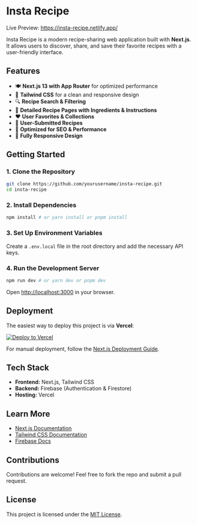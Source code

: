 # Insta Recipe

Live Preview: https://insta-recipe.netlify.app/

Insta Recipe is a modern recipe-sharing web application built with **Next.js**. It allows users to discover, share, and save their favorite recipes with a user-friendly interface.

## Features

- 🍽 **Next.js 13 with App Router** for optimized performance
- 🎨 **Tailwind CSS** for a clean and responsive design
- 🔍 **Recipe Search & Filtering**
- 📖 **Detailed Recipe Pages with Ingredients & Instructions**
- ❤️ **User Favorites & Collections**
- 📝 **User-Submitted Recipes**
- 🚀 **Optimized for SEO & Performance**
- 📱 **Fully Responsive Design**

## Getting Started

### 1. Clone the Repository
```bash
git clone https://github.com/yourusername/insta-recipe.git
cd insta-recipe
```

### 2. Install Dependencies
```bash
npm install # or yarn install or pnpm install
```

### 3. Set Up Environment Variables
Create a `.env.local` file in the root directory and add the necessary API keys.

### 4. Run the Development Server
```bash
npm run dev # or yarn dev or pnpm dev
```
Open [http://localhost:3000](http://localhost:3000) in your browser.

## Deployment
The easiest way to deploy this project is via **Vercel**:

[![Deploy to Vercel](https://vercel.com/button)](https://vercel.com/new?utm_source=github&utm_medium=readme)

For manual deployment, follow the [Next.js Deployment Guide](https://nextjs.org/docs/app/building-your-application/deploying).

## Tech Stack
- **Frontend:** Next.js, Tailwind CSS
- **Backend:** Firebase (Authentication & Firestore)
- **Hosting:** Vercel

## Learn More
- [Next.js Documentation](https://nextjs.org/docs)
- [Tailwind CSS Documentation](https://tailwindcss.com/docs)
- [Firebase Docs](https://firebase.google.com/docs)

## Contributions
Contributions are welcome! Feel free to fork the repo and submit a pull request.

## License
This project is licensed under the [MIT License](LICENSE).

